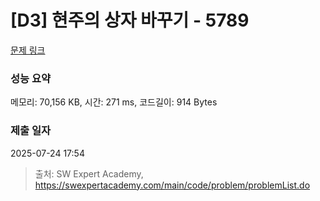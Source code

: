# [D3] 현주의 상자 바꾸기 - 5789 

[문제 링크](https://swexpertacademy.com/main/code/problem/problemDetail.do?contestProbId=AWYygN36Qn8DFAVm) 

### 성능 요약

메모리: 70,156 KB, 시간: 271 ms, 코드길이: 914 Bytes

### 제출 일자

2025-07-24 17:54



> 출처: SW Expert Academy, https://swexpertacademy.com/main/code/problem/problemList.do